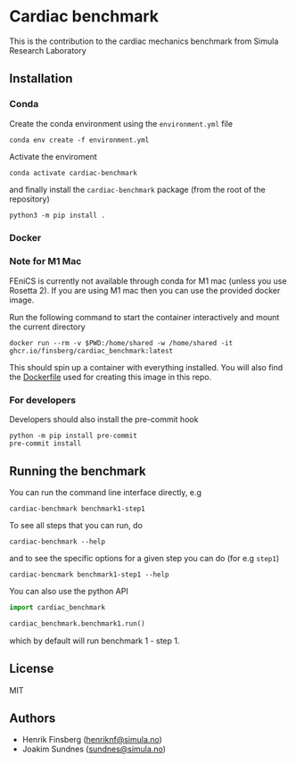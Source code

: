 # Cardiac benchmark

This is the contribution to the cardiac mechanics benchmark from Simula Research Laboratory

## Installation

### Conda

Create the conda environment using the `environment.yml` file
```
conda env create -f environment.yml
```
Activate the enviroment
```
conda activate cardiac-benchmark
```
and finally install the `cardiac-benchmark` package (from the root of the repository)
```
python3 -m pip install .
```

### Docker

### Note for M1 Mac
FEniCS is currently not available through conda for M1 mac (unless you use Rosetta 2). If you are using M1 mac then you can use the provided docker image.

Run the following command to start the container interactively and mount the current directory
```
docker run --rm -v $PWD:/home/shared -w /home/shared -it ghcr.io/finsberg/cardiac_benchmark:latest
```
This should spin up a container with everything installed. You will also find the [Dockerfile](docker/Dockerfile) used for creating this image in this repo.


### For developers

Developers should also install the pre-commit hook

```
python -m pip install pre-commit
pre-commit install
```

## Running the benchmark

You can run the command line interface directly, e.g
```
cardiac-benchmark benchmark1-step1
```
To see all steps that you can run, do
```
cardiac-benchmark --help
```
and to see the specific options for a given step you can do (for e.g `step1`)
```
cardiac-bencmark benchmark1-step1 --help
```

You can also use the python API
```python
import cardiac_benchmark

cardiac_benchmark.benchmark1.run()
```
which by default will run benchmark 1 - step 1.

## License

MIT

## Authors

- Henrik Finsberg (henriknf@simula.no)
- Joakim Sundnes (sundnes@simula.no)
